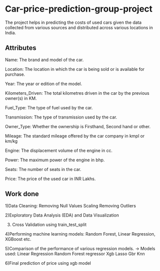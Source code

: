 # Car-price-prediction-group-project
The project helps in predicting the costs of used cars given the data collected from various sources and distributed across various locations in India.

## Attributes 
Name: The brand and model of the car.

Location: The location in which the car is being sold or is available for purchase.

Year: The year or edition of the model.

Kilometers_Driven: The total kilometres driven in the car by the previous owner(s) in KM.

Fuel_Type: The type of fuel used by the car.

Transmission: The type of transmission used by the car.

Owner_Type: Whether the ownership is Firsthand, Second hand or other.

Mileage: The standard mileage offered by the car company in kmpl or km/kg

Engine: The displacement volume of the engine in cc.

Power: The maximum power of the engine in bhp.

Seats: The number of seats in the car.

Price: The price of the used car in INR Lakhs.


## Work done

1)Data Cleaning: 
Removing Null Values
Scaling
Removing Outliers

2)Exploratory Data Analysis (EDA) and Data Visualization

3) Cross Validation using train_test_split

4)Performing machine learning models: Random Forest, Linear Regression, XGBoost etc.

5)Comparison of the performance of  various regression models.
-> Models used:
Linear Regression
Random Forest regressor
Xgb
Lasso
Gbr
Knn

6)Final prediction of price using xgb model

